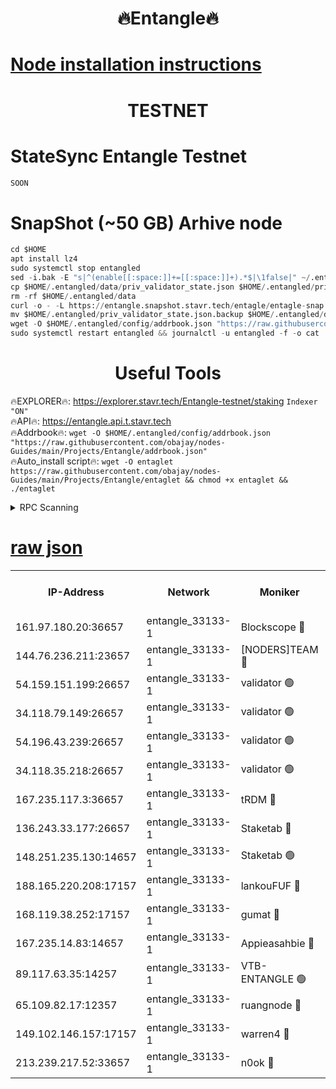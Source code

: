 <h1 align="center"> 🔥Entangle🔥</h1>

[Node installation instructions](https://github.com/obajay/nodes-Guides/tree/main/Projects/Entangle)
=

<h1 align="center"> TESTNET</h1>

# StateSync Entangle Testnet
```python
SOON
```
# SnapShot (~50 GB) Arhive node
```python
cd $HOME
apt install lz4
sudo systemctl stop entangled
sed -i.bak -E "s|^(enable[[:space:]]+=[[:space:]]+).*$|\1false|" ~/.entangled/config/config.toml
cp $HOME/.entangled/data/priv_validator_state.json $HOME/.entangled/priv_validator_state.json.backup
rm -rf $HOME/.entangled/data
curl -o - -L https://entangle.snapshot.stavr.tech/entagle/entagle-snap.tar.lz4 | lz4 -c -d - | tar -x -C $HOME/.entangled --strip-components 2
mv $HOME/.entangled/priv_validator_state.json.backup $HOME/.entangled/data/priv_validator_state.json
wget -O $HOME/.entangled/config/addrbook.json "https://raw.githubusercontent.com/obajay/nodes-Guides/main/Projects/Entangle/addrbook.json"
sudo systemctl restart entangled && journalctl -u entangled -f -o cat
```
 <h1 align="center"> Useful Tools</h1>
 
🔥EXPLORER🔥: https://explorer.stavr.tech/Entangle-testnet/staking        `Indexer "ON"` \
🔥API🔥:      https://entangle.api.t.stavr.tech \
🔥Addrbook🔥: ```wget -O $HOME/.entangled/config/addrbook.json "https://raw.githubusercontent.com/obajay/nodes-Guides/main/Projects/Entangle/addrbook.json"``` \
🔥Auto_install script🔥:  `wget -O entaglet https://raw.githubusercontent.com/obajay/nodes-Guides/main/Projects/Entangle/entaglet && chmod +x entaglet && ./entaglet`


<details>
<summary>RPC Scanning</summary>

<h2 align="center"> We scan nodes in real time every 4 hours. And we provide the final result of RPC endpoints.
We cannot influence the operation of these nodes in any way. </h2>


```python
If Voting Power is higher than 0 --> then the Node is a validator of the network and may be subject to attack and be a potential threat to the chain.
```
```python
We marked such validators with a red symbol
```

</details>

[raw json](https://rpc-check.entangt.stavr.tech/entangt/rpc-entangt-result.json)
=


<table><tr><th>IP-Address</th><th>Network</th><th>Moniker</th><th>Latest Block Height</th><th>Earliest Block Height</th><th>Catching Up</th><th>Tx Index</th><th>Voting Power</th><th>Scan Time</th></tr><tr><td>161.97.180.20:36657</td><td>entangle_33133-1</td><td>Blockscope 🔴</td><td>1619047</td><td>1</td><td>False</td><td>off</td><td>259586473635098</td><td>2024-01-11T06:46:50.376014072UTC</td></tr><tr><td>144.76.236.211:23657</td><td>entangle_33133-1</td><td>[NODERS]TEAM 🔴</td><td>1619050</td><td>1</td><td>False</td><td>off</td><td>47049700500000000</td><td>2024-01-11T06:47:02.874305173UTC</td></tr><tr><td>54.159.151.199:26657</td><td>entangle_33133-1</td><td>validator 🟢</td><td>1619051</td><td>1</td><td>False</td><td>on</td><td>0</td><td>2024-01-11T06:47:08.610757170UTC</td></tr><tr><td>34.118.79.149:26657</td><td>entangle_33133-1</td><td>validator 🟢</td><td>1619051</td><td>1</td><td>False</td><td>on</td><td>0</td><td>2024-01-11T06:47:08.998133445UTC</td></tr><tr><td>54.196.43.239:26657</td><td>entangle_33133-1</td><td>validator 🟢</td><td>1619051</td><td>1</td><td>False</td><td>on</td><td>0</td><td>2024-01-11T06:47:09.647074804UTC</td></tr><tr><td>34.118.35.218:26657</td><td>entangle_33133-1</td><td>validator 🟢</td><td>1619051</td><td>1</td><td>False</td><td>on</td><td>0</td><td>2024-01-11T06:47:10.289379737UTC</td></tr><tr><td>167.235.117.3:36657</td><td>entangle_33133-1</td><td>tRDM 🔴</td><td>1619052</td><td>1</td><td>False</td><td>on</td><td>156936948832723</td><td>2024-01-11T06:47:12.599355652UTC</td></tr><tr><td>136.243.33.177:26657</td><td>entangle_33133-1</td><td>Staketab 🔴</td><td>1619051</td><td>660001</td><td>False</td><td>on</td><td>121550140155031</td><td>2024-01-11T06:47:05.248211664UTC</td></tr><tr><td>148.251.235.130:14657</td><td>entangle_33133-1</td><td>Staketab 🟢</td><td>1619047</td><td>660801</td><td>False</td><td>on</td><td>0</td><td>2024-01-11T06:46:50.075810339UTC</td></tr><tr><td>188.165.220.208:17157</td><td>entangle_33133-1</td><td>lankouFUF 🔴</td><td>1619049</td><td>725001</td><td>False</td><td>on</td><td>180899900000002</td><td>2024-01-11T06:46:55.525450396UTC</td></tr><tr><td>168.119.38.252:17157</td><td>entangle_33133-1</td><td>gumat 🔴</td><td>1619049</td><td>962001</td><td>False</td><td>on</td><td>314013548351851</td><td>2024-01-11T06:46:55.211354992UTC</td></tr><tr><td>167.235.14.83:14657</td><td>entangle_33133-1</td><td>Appieasahbie 🔴</td><td>1619051</td><td>1076001</td><td>False</td><td>on</td><td>44568809900999996</td><td>2024-01-11T06:47:09.936360738UTC</td></tr><tr><td>89.117.63.35:14257</td><td>entangle_33133-1</td><td>VTB-ENTANGLE 🟢</td><td>1619050</td><td>1162001</td><td>False</td><td>off</td><td>0</td><td>2024-01-11T06:47:00.063529256UTC</td></tr><tr><td>65.109.82.17:12357</td><td>entangle_33133-1</td><td>ruangnode 🔴</td><td>1619048</td><td>1312001</td><td>False</td><td>off</td><td>308329335362747</td><td>2024-01-11T06:46:50.781492751UTC</td></tr><tr><td>149.102.146.157:17157</td><td>entangle_33133-1</td><td>warren4 🔴</td><td>1619050</td><td>1436001</td><td>False</td><td>on</td><td>454417023854257</td><td>2024-01-11T06:47:02.557241354UTC</td></tr><tr><td>213.239.217.52:33657</td><td>entangle_33133-1</td><td>n0ok 🔴</td><td>1619051</td><td>1519051</td><td>False</td><td>off</td><td>46574292273662988</td><td>2024-01-11T06:47:07.963926326UTC</td></tr></table>
